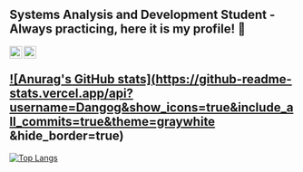  Systems Analysis and Development Student - Always practicing, here it is my profile! :milky_way:  
---
<a target="_blank" href="https://www.linkedin.com/in/danilo-caj%C3%A9-560b84180/">
  <img align="left" alt="LinkdeIN" width="22px" src="https://cdn.jsdelivr.net/npm/simple-icons@v3/icons/linkedin.svg" /> 
</a>
<a target="_blank" href="mailto:cajedanilo@gmail.com">
  <img align="left" alt="Gmail" width="22px" src="https://cdn.jsdelivr.net/npm/simple-icons@v3/icons/gmail.svg" />
<br/>

![Anurag's GitHub stats](https://github-readme-stats.vercel.app/api?username=Dangog&show_icons=true&include_all_commits=true&theme=graywhite &hide_border=true)
---
[![Top Langs](https://github-readme-stats.vercel.app/api/top-langs/?username=Dangog&theme=vision-friendly-dark)](https://github.com/anuraghazra/github-readme-stats)
  
